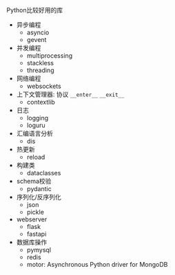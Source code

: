 Python比较好用的库

- 异步编程
    - asyncio
    - gevent
- 并发编程
    - multiprocessing
    - stackless
    - threading
- 网络编程
    - websockets
- 上下文管理器: 协议 `__enter__` `__exit__`
    - contextlib
- 日志
    - logging
    - loguru
- 汇编语言分析
    - dis
- 热更新
    - reload
- 构建类
    - dataclasses
- schema校验
    - pydantic
- 序列化/反序列化
    - json
    - pickle
- webserver
    - flask
    - fastapi
- 数据库操作
    - pymysql
    - redis
    - motor: Asynchronous Python driver for MongoDB